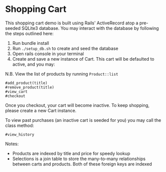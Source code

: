 # Shopping Cart

This shopping cart demo is built using Rails' ActiveRecord atop a pre-seeded SQLite3 database. You may interact with the database by following the steps outlined here:

1. Run bundle install
2. Run ```./setup_db.sh``` to create and seed the database
3. Open rails console in your terminal
4. Create and save a new instance of Cart. This cart will be defaulted to active, and you may:

N.B. View the list of products by running ```Product::list```

```
#add_product(title)
#remove_product(title)
#view_cart
#checkout
```

Once you checkout, your cart will become inactive. To keep shopping, please create a new Cart instance.

To view past purchases (an inactive cart is seeded for you) you may call the class method:
```
#view_history
```

Notes:
- Products are indexed by title and price for speedy lookup
- Selections is a join table to store the many-to-many relationships between carts and products. Both of these foreign keys are indexed

